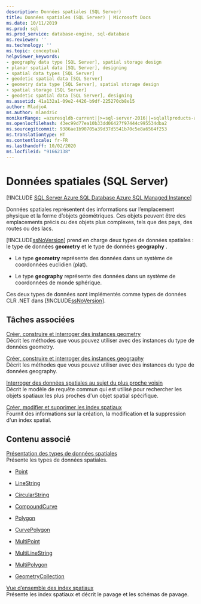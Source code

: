 ```yaml
---
description: Données spatiales (SQL Server)
title: Données spatiales (SQL Server) | Microsoft Docs
ms.date: 10/11/2019
ms.prod: sql
ms.prod_service: database-engine, sql-database
ms.reviewer: ''
ms.technology: ''
ms.topic: conceptual
helpviewer_keywords:
- geography data type [SQL Server], spatial storage design
- planar spatial data [SQL Server], designing
- spatial data types [SQL Server]
- geodetic spatial data [SQL Server]
- geometry data type [SQL Server], spatial storage design
- spatial storage [SQL Server]
- geodetic spatial data [SQL Server], designing
ms.assetid: 41a132a1-09e2-4426-b9df-225270cb8e15
author: MladjoA
ms.author: mlandzic
monikerRange: =azuresqldb-current||>=sql-server-2016||=sqlallproducts-allversions||>=sql-server-linux-2017||=azuresqldb-mi-current
ms.openlocfilehash: 43ec99d77ea10b33dd06427f97444c995534dba2
ms.sourcegitcommit: 9386ae1b90705a39d37d5541b70c5e8a6564f253
ms.translationtype: HT
ms.contentlocale: fr-FR
ms.lasthandoff: 10/02/2020
ms.locfileid: "91662138"
---
```

# <a name="spatial-data-sql-server"></a>Données spatiales (SQL Server)
[!INCLUDE [SQL Server Azure SQL Database Azure SQL Managed Instance](../../includes/applies-to-version/sql-asdb-asdbmi.md)]

  Données spatiales représentent des informations sur l’emplacement physique et la forme d’objets géométriques. Ces objets peuvent être des emplacements précis ou des objets plus complexes, tels que des pays, des routes ou des lacs.  
  
 [!INCLUDE[ssNoVersion](../../includes/ssnoversion-md.md)] prend en charge deux types de données spatiales : le type de données **geometry** et le type de données **geography** .  
  
-   Le type **geometry** représente des données dans un système de coordonnées euclidien (plat).  
  
-   Le type **geography** représente des données dans un système de coordonnées de monde sphérique.  
  
 Ces deux types de données sont implémentés comme types de données CLR .NET dans [!INCLUDE[ssNoVersion](../../includes/ssnoversion-md.md)].  
  
##  <a name="related-tasks"></a><a name="reltasks"></a> Tâches associées  
 [Créer, construire et interroger des instances geometry](../../relational-databases/spatial/create-construct-and-query-geometry-instances.md)  
 Décrit les méthodes que vous pouvez utiliser avec des instances du type de données geometry.  
  
 [Créer, construire et interroger des instances geography](../../relational-databases/spatial/create-construct-and-query-geography-instances.md)  
 Décrit les méthodes que vous pouvez utiliser avec des instances du type de données geography.  
  
 [Interroger des données spatiales au sujet du plus proche voisin](../../relational-databases/spatial/query-spatial-data-for-nearest-neighbor.md)  
 Décrit le modèle de requête commun qui est utilisé pour rechercher les objets spatiaux les plus proches d'un objet spatial spécifique.  
  
 [Créer, modifier et supprimer les index spatiaux](../../relational-databases/spatial/create-modify-and-drop-spatial-indexes.md)  
 Fournit des informations sur la création, la modification et la suppression d'un index spatial.  
  
## <a name="related-content"></a>Contenu associé  
 [Présentation des types de données spatiales](../../relational-databases/spatial/spatial-data-types-overview.md)  
 Présente les types de données spatiales.  
  
-   [Point](../../relational-databases/spatial/point.md)  
  
-   [LineString](../../relational-databases/spatial/linestring.md)  
  
-   [CircularString](../../relational-databases/spatial/circularstring.md)  
  
-   [CompoundCurve](../../relational-databases/spatial/compoundcurve.md)  
  
-   [Polygon](../../relational-databases/spatial/polygon.md)  
  
-   [CurvePolygon](../../relational-databases/spatial/curvepolygon.md)  
  
-   [MultiPoint](../../relational-databases/spatial/multipoint.md)  
  
-   [MultiLineString](../../relational-databases/spatial/multilinestring.md)  
  
-   [MultiPolygon](../../relational-databases/spatial/multipolygon.md)  
  
-   [GeometryCollection](../../relational-databases/spatial/geometrycollection.md)  
  
 [Vue d’ensemble des index spatiaux](../../relational-databases/spatial/spatial-indexes-overview.md)  
 Présente les index spatiaux et décrit le pavage et les schémas de pavage.  
  
  
